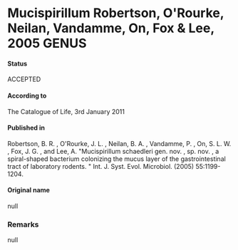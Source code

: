 Mucispirillum Robertson, O'Rourke, Neilan, Vandamme, On, Fox & Lee, 2005 GENUS
=======

#### Status
ACCEPTED

#### According to
The Catalogue of Life, 3rd January 2011

#### Published in
Robertson, B. R. , O'Rourke, J. L. , Neilan, B. A. , Vandamme, P. , On, S. L. W. , Fox, J. G. , and Lee, A. "Mucispirillum schaedleri gen. nov. , sp. nov. , a spiral-shaped bacterium colonizing the mucus layer of the gastrointestinal tract of laboratory rodents. " Int. J. Syst. Evol. Microbiol. (2005) 55:1199-1204.

#### Original name
null

### Remarks
null